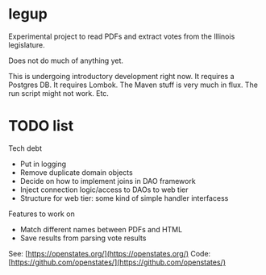 # legup

Experimental project to read PDFs and extract votes from the Illinois legislature.

Does not do much of anything yet.

This is undergoing introductory development right now. It requires a Postgres DB.
It requires Lombok. The Maven stuff is very much in flux. The run script might
not work. Etc.

# TODO list

Tech debt

* Put in logging
* Remove duplicate domain objects
* Decide on how to implement joins in DAO framework
* Inject connection logic/access to DAOs to web tier
* Structure for web tier: some kind of simple handler interfacess

Features to work on

* Match different names between PDFs and HTML
* Save results from parsing vote results


See: [https://openstates.org/](https://openstates.org/)
Code: [https://github.com/openstates/](https://github.com/openstates/)

